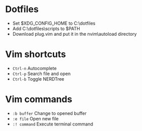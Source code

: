 # Dotfiles

- Set $XDG_CONFIG_HOME to C:\dotfiles
- Add C:\dotfiles\scripts to $PATH
- Download plug.vim and put it in the nvim\autoload directory

# Vim shortcuts

- `Ctrl-n` Autocomplete
- `Ctrl-p` Search file and open
- `Ctrl-b` Toggle NERDTree

# Vim commands

- `:b buffer` Change to opened buffer
- `:e file` Open new file
- `:! command` Execute terminal command


